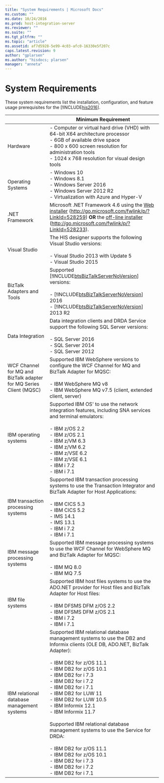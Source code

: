 ```yaml
---
title: "System Requirements | Microsoft Docs"
ms.custom: ""
ms.date: 10/24/2016
ms.prod: host-integration-server
ms.reviewer: ""
ms.suite: ""
ms.tgt_pltfrm: ""
ms.topic: "article"
ms.assetid: af7d5928-5e99-4c03-afc0-16330e5f207c
caps.latest.revision: 9
author: "gplarsen"
ms.author: "hisdocs; plarsen"
manager: "anneta"
---
```

# System Requirements
These system requirements list the installation, configuration, and feature usage prerequisites for the [!INCLUDE[his2016](../includes/his2016-md.md)].  


|                                                                    |                                                                                                                                                                                                                                                                                                                  Minimum Requirement                                                                                                                                                                                                                                                                                                                   |
|--------------------------------------------------------------------|--------------------------------------------------------------------------------------------------------------------------------------------------------------------------------------------------------------------------------------------------------------------------------------------------------------------------------------------------------------------------------------------------------------------------------------------------------------------------------------------------------------------------------------------------------------------------------------------------------------------------------------------------------|
|                              Hardware                              |                                                                                                                                                                                                       -   Computer or virtual hard drive (VHD) with 64-bit X64 architecture processor<br />-   6GB of available drive space<br />-   800 x 600 screen resolution for administration tools<br />-   1024 x 768 resolution for visual design tools                                                                                                                                                                                                       |
|                         Operating Systems                          |                                                                                                                                                                                                                                                    -   Windows 10<br />-   Windows 8.1<br />-   Windows Server 2016<br />-   Windows Server 2012 R2<br />-   Virtualization with Azure and Hyper-V                                                                                                                                                                                                                                                     |
|                           .NET Framework                           |                                                                                                                                                                           Microsoft .NET Framework 4.6 using the [Web installer](http://go.microsoft.com/fwlink/p/?LinkId=528259) (<http://go.microsoft.com/fwlink/p/?LinkId=528259>) **OR** the [off-line installer](http://go.microsoft.com/fwlink/p/?LinkId=528233) (<http://go.microsoft.com/fwlink/p/?LinkId=528233>).                                                                                                                                                                            |
|                           Visual Studio                            |                                                                                                                                                                                                                                                     The HIS designer supports the following Visual Studio versions:<br /><br /> -   Visual Studio 2013 with Update 5<br /> -   Visual Studio 2015                                                                                                                                                                                                                                                      |
|                     BizTalk Adapters and Tools                     |                                                                                                                                                                   Supported [!INCLUDE[btsBizTalkServerNoVersion](../includes/btsbiztalkservernoversion-md.md)] versions:<br /><br /> -   [!INCLUDE[btsBizTalkServerNoVersion](../includes/btsbiztalkservernoversion-md.md)] 2016<br />-   [!INCLUDE[btsBizTalkServerNoVersion](../includes/btsbiztalkservernoversion-md.md)] 2013 R2                                                                                                                                                                   |
|                          Data Integration                          |                                                                                                                                                                                                                                         Data integration clients and DRDA Service support the following SQL Server versions:<br /><br /> -   SQL Server 2016<br />-   SQL Server 2014<br />-   SQL Server 2012                                                                                                                                                                                                                                         |
| WCF Channel for MQ and BizTalk adapter for MQ Series Client (MQSC) |                                                                                                                                                                                                                        Supported IBM WebSphere versions to configure the WCF Channel for MQ and BizTalk Adapter for MQSC:<br /><br /> -   IBM WebSphere MQ v8<br />-   IBM WebSphere MQ v7.5 (client, extended client, server)                                                                                                                                                                                                                         |
|                       IBM operating systems                        |                                                                                                                                                                              Supported IBM OS' to use the network integration features, including SNA services and terminal emulators:<br /><br /> -   IBM z/OS 2.2<br />-   IBM z/OS 2.1<br />-   IBM z/VM 6.3<br />-   IBM z/VM 6.2<br />-   IBM z/VSE 6.2<br />-   IBM z/VSE 6.1<br />-   IBM i 7.2<br />-   IBM i 7.1                                                                                                                                                                              |
|                 IBM transaction processing systems                 |                                                                                                                                                                                                 Supported IBM transaction processing systems to use the Transaction Integrator and BizTalk Adapter for Host Applications:<br /><br /> -   IBM CICS 5.3<br />-   IBM CICS 5.2<br />-   IMS 14.1<br />-   IMS 13.1<br />-   IBM i 7.2<br />-   IBM i 7.1                                                                                                                                                                                                 |
|                   IBM message processing systems                   |                                                                                                                                                                                                                                             Supported IBM message processing systems to use the WCF Channel for WebSphere MQ and BizTalk Adapter for MQSC:<br /><br /> -   IBM MQ 8.0<br />-   IBM MQ 7.5                                                                                                                                                                                                                                              |
|                          IBM file systems                          |                                                                                                                                                                                                              Supported IBM host files systems to use the ADO.NET provider for Host files and BizTalk Adapter for Host files:<br /><br /> -   IBM DFSMS DFM z/OS 2.2<br />-   IBM DFSMS DFM z/OS 2.1<br />-   IBM i 7.2<br />-   IBM i 7.1                                                                                                                                                                                                              |
|             IBM relational database management systems             | Supported IBM relational database management systems to use the DB2 and Informix clients (OLE DB, ADO.NET, BizTalk Adapter):<br /><br /> -   IBM DB2 for z/OS 11.1<br />-   IBM DB2 for z/OS 10.1<br />-   IBM DB2 for i 7.3<br />-   IBM DB2 for i 7.2<br />-   IBM DB2 for i 7.1<br />-   IBM DB2 for LUW 11<br />-   IBM DB2 for LUW 10.5<br />-   IBM Informix 12.1<br />-   IBM Informix 11.7<br /><br /> Supported IBM relational database management systems to use the Service for DRDA:<br /><br /> -   IBM DB2 for z/OS 11.1<br />-   IBM DB2 for z/OS 10.1<br />-   IBM DB2 for i 7.3<br />-   IBM DB2 for i 7.2<br />-   IBM DB2 for i 7.1 |

